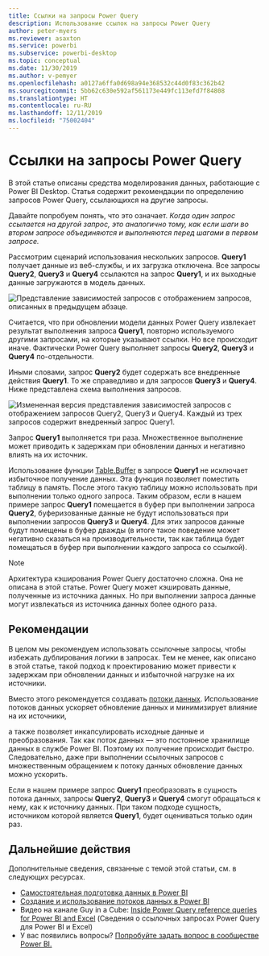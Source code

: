 ```yaml
---
title: Ссылки на запросы Power Query
description: Использование ссылок на запросы Power Query
author: peter-myers
ms.reviewer: asaxton
ms.service: powerbi
ms.subservice: powerbi-desktop
ms.topic: conceptual
ms.date: 11/30/2019
ms.author: v-pemyer
ms.openlocfilehash: a0127a6ffa0d698a94e368532c44d0f83c362b42
ms.sourcegitcommit: 5bb62c630e592af561173e449fc113efd7f84808
ms.translationtype: HT
ms.contentlocale: ru-RU
ms.lasthandoff: 12/11/2019
ms.locfileid: "75002404"
---
```

# <a name="referencing-power-query-queries"></a>Ссылки на запросы Power Query

В этой статье описаны средства моделирования данных, работающие с Power BI Desktop. Статья содержит рекомендации по определению запросов Power Query, ссылающихся на другие запросы.

Давайте попробуем понять, что это означает. _Когда один запрос ссылается на другой запрос, это аналогично тому, как если шаги во втором запросе объединяются и выполняются перед шагами в первом запросе._

Рассмотрим сценарий использования нескольких запросов. **Query1** получает данные из веб-службы, и их загрузка отключена. Все запросы **Query2**, **Query3** и **Query4** ссылаются на запрос **Query1**, и их выходные данные загружаются в модель данных.

![Представление зависимостей запросов с отображением запросов, описанных в предыдущем абзаце.](media/power-query-referenced-queries/query-dependencies-web-service.png)

Считается, что при обновлении модели данных Power Query извлекает результат выполнения запроса **Query1**, повторно используемого другими запросами, на которые указывают ссылки. Но все происходит иначе. Фактически Power Query выполняет запросы **Query2**, **Query3** и **Query4** по-отдельности.

Иными словами, запрос **Query2** будет содержать все внедренные действия **Query1**. То же справедливо и для запросов **Query3** и **Query4**. Ниже представлена схема выполнения запросов.

![Измененная версия представления зависимостей запросов с отображением запросов Query2, Query3 и Query4. Каждый из трех запросов содержит внедренный запрос Query1.](media/power-query-referenced-queries/query-dependencies-web-service-concept.png)

Запрос **Query1** выполняется три раза. Множественное выполнение может приводить к задержкам при обновлении данных и негативно влиять на их источник.

Использование функции [Table.Buffer](/powerquery-m/table-buffer) в запросе **Query1** не исключает избыточное получение данных. Эта функция позволяет поместить таблицу в память. После этого такую таблицу можно использовать при выполнении только одного запроса. Таким образом, если в нашем примере запрос **Query1** помещается в буфер при выполнении запроса **Query2**, буферизованные данные не будут использоваться при выполнении запросов **Query3** и **Query4**. Для этих запросов данные будут помещены в буфер дважды (в итоге такое поведение может негативно сказаться на производительности, так как таблица будет помещаться в буфер при выполнении каждого запроса со ссылкой).

> [!NOTE]
> Архитектура кэширования Power Query достаточно сложна. Она не описана в этой статье. Power Query может кэшировать данные, полученные из источника данных. Но при выполнении запроса данные могут извлекаться из источника данных более одного раза.

## <a name="recommendations"></a>Рекомендации

В целом мы рекомендуем использовать ссылочные запросы, чтобы избежать дублирования логики в запросах. Тем не менее, как описано в этой статье, такой подход к проектированию может привести к задержкам при обновлении данных и избыточной нагрузке на их источники.

Вместо этого рекомендуется создавать [потоки данных](../service-dataflows-overview.md). Использование потоков данных ускоряет обновление данных и минимизирует влияние на их источники,

а также позволяет инкапсулировать исходные данные и преобразования. Так как поток данных — это постоянное хранилище данных в службе Power BI. Поэтому их получение происходит быстро. Следовательно, даже при выполнении ссылочных запросов с множественным обращением к потоку данных обновление данных можно ускорить.

Если в нашем примере запрос **Query1** преобразовать в сущность потока данных, запросы **Query2**, **Query3** и **Query4** смогут обращаться к нему, как к источнику данных. При таком подходе сущность, источником которой является **Query1**, будет оцениваться только один раз.

## <a name="next-steps"></a>Дальнейшие действия

Дополнительные сведения, связанные с темой этой статьи, см. в следующих ресурсах.

- [Самостоятельная подготовка данных в Power BI](../service-dataflows-overview.md)
- [Создание и использование потоков данных в Power BI](../service-dataflows-create-use.md)
- Видео на канале Guy in a Cube: [Inside Power Query reference queries for Power BI and Excel](https://www.youtube.com/watch?v=3uKNNZqBIkg) (Сведения о ссылочных запросах Power Query для Power BI и Excel)
- У вас появились вопросы? [Попробуйте задать вопрос в сообществе Power BI.](https://community.powerbi.com/)
